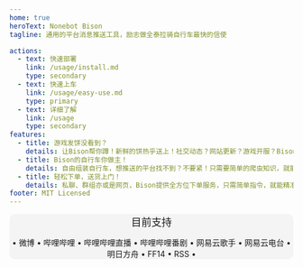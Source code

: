 ```yaml
---
home: true
heroText: Nonebot Bison
tagline: 通用的平台消息推送工具，励志做全泰拉骑自行车最快的信使

actions:
  - text: 快速部署
    link: /usage/install.md
    type: secondary
  - text: 快速上车
    link: /usage/easy-use.md
    type: primary
  - text: 详细了解
    link: /usage
    type: secondary
features:
  - title: 游戏发饼没看到？
    details: 让Bison帮你蹲！新鲜的饼热乎送上！社交动态？网站更新？游戏开服？Bison的自行车24小时风雨无阻！
  - title: Bison的自行车你做主！
    details: 自由组装自行车，想推送的平台找不到？不要紧！只需要简单的爬虫知识，就能为自行车装上新的配件派送你需要的信件！
  - title: 轻松下单，送货上门！
    details: 私聊、群组亦或是网页，Bison提供全方位下单服务，只需简单指令，就能精准送达！
footer: MIT Licensed
---
```


<center>

<div style="background: rgba(128, 128, 128, 0.07); border-radius: 10px; background-clip: padding-box;">

<font size=4px>目前支持</font>

• 微博 • 哔哩哔哩 • 哔哩哔哩直播 • 哔哩哔哩番剧 • 网易云歌手 • 网易云电台 • 明日方舟 • FF14 • RSS •

</div>
</center>
